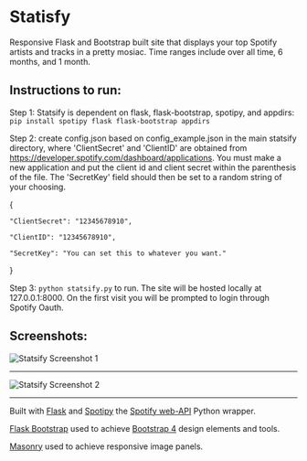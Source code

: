 # Statisfy

Responsive Flask and Bootstrap built site that displays your top Spotify artists and tracks in a pretty mosiac. Time ranges include over all time, 6 months, and 1 month.

Instructions to run:
---
Step 1: Statsify is dependent on flask, flask-bootstrap, spotipy, and appdirs:
```pip install spotipy flask flask-bootstrap appdirs```

Step 2: create config.json based on config_example.json in the main statsify directory, where 'ClientSecret' and 'ClientID' are obtained from https://developer.spotify.com/dashboard/applications. You must make a new application and put the client id and client secret within the parenthesis of the file. The 'SecretKey' field should then be set to a random string of your choosing.

{

	"ClientSecret": "12345678910", 
	
	"ClientID": "12345678910",
	
	"SecretKey": "You can set this to whatever you want."
	
}

Step 3: `python statsify.py` to run. The site will be hosted locally at 127.0.0.1:8000. On the first visit you will be prompted to login through Spotify Oauth.

Screenshots:
---
![Statsify Screenshot 1](https://github.com/IlyasI/statsify/blob/master/screenshots/screen1.jpg)

---
![Statsify Screenshot 2](https://github.com/IlyasI/statsify/blob/master/screenshots/screen2.png)

___
Built with [Flask](http://flask.pocoo.org/) and [Spotipy]() the [Spotify web-API](https://developer.spotify.com/web-api/) Python wrapper.

[Flask Bootstrap](https://pythonhosted.org/Flask-Bootstrap/) used to achieve [Bootstrap 4](http://getbootstrap.com/) design elements and tools.

[Masonry](https://masonry.desandro.com/) used to achieve responsive image panels.

